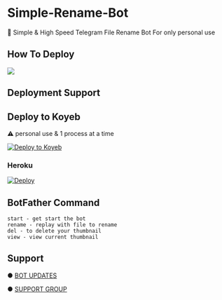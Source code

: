 # Simple-Rename-Bot 

📝 Simple & High Speed Telegram File Rename Bot For only personal use 


## How To Deploy

<a href="https://youtu.be/oc847WvOUaI"><img src="https://img.shields.io/badge/Watch%20Tutorial%20On%20YouTube-red.svg?logo=Youtube"></a>                     

## Deployment Support


## Deploy to Koyeb

⚠️ personal use & 1 process at a time 

[![Deploy to Koyeb](https://www.koyeb.com/static/images/deploy/button.svg)](https://app.koyeb.com/deploy?type=git&repository=github.com/Raiyyan7902/Simple-Rename-Bot&env[BOT_TOKEN]&env[API_ID]&env[API_HASH]&env[ADMIN]&env[CAPTION]&env[THUMBNAIL]&run_command=python%20bot.py&branch=main&name=renamer)              

### Heroku

[![Deploy](https://www.herokucdn.com/deploy/button.svg)](https://heroku.com/deploy?template=https://github.com/Raiyyan7902/Simple-Rename-Bot)

## BotFather Command
```
start - get start the bot
rename - replay with file to rename
del - to delete your thumbnail 
view - view current thumbnail 
```


## Support

● [BOT UPDATES](https://t.me/mkn_bots_updates)

● [SUPPORT GROUP](https://t.me/mkn_botz_discussion_group)
